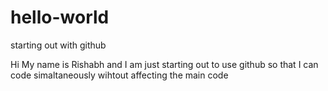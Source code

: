 # hello-world
starting out with github

Hi My name is Rishabh and I am just starting out to use github so that I can code simaltaneously wihtout affecting the main code
